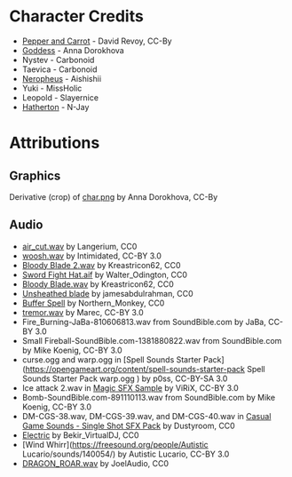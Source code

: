 # Character Credits

- [Pepper and Carrot](https://peppercarrot.com) - David Revoy, CC-By
- [Goddess](https://github.com/WinterLicht/Chaos-Projectile) - Anna Dorokhova
- Nystev - Carbonoid
- Taevica - Carbonoid
- [Neropheus](http://aishishii.tumblr.com/tagged/neropheus) - Aishishii
- Yuki - MissHolic
- Leopold - Slayernice
- [Hatherton](https://n-jay81.tumblr.com/tagged/hatherton) - N-Jay

# Attributions

## Graphics
Derivative (crop) of [char.png](https://raw.githubusercontent.com/WinterLicht/Chaos-Projectile/master/src/data/char.png) by Anna Dorokhova, CC-By

## Audio
- [air_cut.wav](https://freesound.org/people/Langerium/sounds/84616/) by Langerium, CC0
- [woosh.wav](https://freesound.org/people/Intimidated/sounds/74234/) by Intimidated, CC-BY 3.0
- [Bloody Blade 2.wav](https://freesound.org/people/Kreastricon62/sounds/323526/) by Kreastricon62, CC0
- [Sword Fight Hat.aif](https://freesound.org/people/Walter_Odington/sounds/25704/) by Walter_Odington, CC0
- [Bloody Blade.wav](https://freesound.org/people/Kreastricon62/sounds/323525/) by Kreastricon62, CC0
- [Unsheathed blade](https://freesound.org/people/jamesabdulrahman/sounds/320521/) by jamesabdulrahman, CC0
- [Buffer Spell](https://www.freesound.org/people/Northern_Monkey/sounds/176741/) by Northern_Monkey, CC0
- [tremor.wav](https://freesound.org/people/Marec/sounds/19994/) by Marec, CC-BY 3.0
- Fire_Burning-JaBa-810606813.wav from SoundBible.com by JaBa, CC-BY 3.0
- Small Fireball-SoundBible.com-1381880822.wav from SoundBible.com by Mike Koenig, CC-BY 3.0
- curse.ogg and warp.ogg in [Spell Sounds Starter Pack](https://opengameart.org/content/spell-sounds-starter-pack Spell Sounds Starter Pack warp.ogg
)  by p0ss, CC-BY-SA 3.0
- Ice attack 2.wav in [Magic SFX Sample](https://opengameart.org/content/magic-sfx-sample) by ViRiX, CC-BY 3.0
- Bomb-SoundBible.com-891110113.wav from SoundBible.com by Mike Koenig, CC-BY 3.0
- DM-CGS-38.wav, DM-CGS-39.wav, and DM-CGS-40.wav in [Casual Game Sounds - Single Shot SFX Pack](http://dustyroom.com/casual-game-sfx-freebie/) by Dustyroom, CC0
- [Electric](https://freesound.org/people/Bekir_VirtualDJ/sounds/132834/) by Bekir_VirtualDJ, CC0
- [Wind Whirr](https://freesound.org/people/Autistic Lucario/sounds/140054/) by Autistic Lucario, CC-BY 3.0
- [DRAGON_ROAR.wav](https://freesound.org/people/JoelAudio/sounds/85568/) by JoelAudio, CC0
